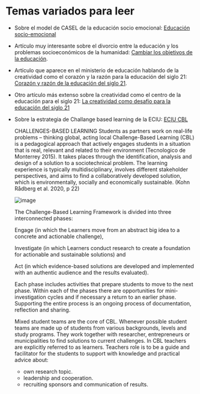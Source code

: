 # Temas variados para leer

* Sobre el model de CASEL de la educación socio emocional: [Educación socio-emocional](https://github.com/juanferfranco/paraLeer/blob/main/CASEL-Wheel-Spanish.pdf)
* Artículo muy interesante sobre el divorcio entre la educación y los problemas socioeconómicos de la humanidad: [Cambiar los objetivos de la educación](https://www.learning1to1.net/blog/divorcio).
* Artículo que aparece en el ministerio de educación hablando de la creatividad como el corazón y la razón para la educación del siglo 21: [Corazón y razón de la educación del siglo 21](https://www.mineducacion.gov.co/1621/article-210021.html).
* Otro artículo más extenso sobre la creatividad como el centro de la educación para el siglo 21: [La creatividad como desafío para la educación del siglo 21](https://github.com/juanferfranco/paraLeer/blob/main/LaCreatividadComoDesafioParaLaEducacionDelSiglo21.pdf)
* Sobre la estrategia de Challange based learning de la ECIU: [ECIU CBL](https://eciu.tuhh.de/challenge-based-learning/)

  CHALLENGES-BASED LEARNING
  Students as partners work on real-life problems – thinking global, acting local
  Challenge-Based Learning (CBL) is a pedagogical approach that actively engages students in a situation that is real, relevant and related to their environment (Tecnologico de Monterrey 2015). It takes places through the identification, analysis and design of a solution to a sociotechnical problem. The learning experience is typically multidisciplinary, involves different stakeholder perspectives, and aims to find a collaboratively developed solution, which is environmentally, socially and economically sustainable. (Kohn Rådberg et al. 2020, p 22)

  ![image](https://user-images.githubusercontent.com/2473101/223755167-93d3e5b6-88d4-4c63-9a1d-7b7daa85ffdb.png)

  The Challenge-Based Learning Framework is divided into three interconnected phases:

  Engage (in which the Learners move from an abstract big idea to a concrete and actionable challenge),

  Investigate (in which Learners conduct research to create a foundation for actionable and sustainable solutions) and

  Act (in which evidence-based solutions are developed and implemented with an authentic audience and the results evaluated).

  Each phase includes activities that prepare students to move to the next phase. Within each of the phases there are opportunities for mini-investigation cycles and if necessary a return to an earlier phase. Supporting the entire process is an ongoing process of documentation, reflection and sharing.

  Mixed student teams are the core of CBL. Whenever possible student teams are made up of students from various backgrounds, levels and study programs. They work together with researcher, entrepreneurs or municipalities to find solutions to current challenges. In CBL teachers are explicitly referred to as learners. Teachers role is to be a guide and facilitator for the students to support with knowledge and practical advice about:

  * own research topic.
  * leadership and cooperation.
  * recruiting sponsors and communication of results.
